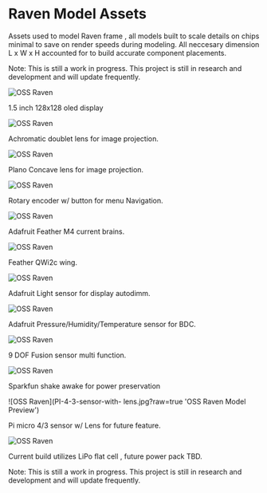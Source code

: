 # Raven Model Assets

Assets used to model Raven frame , all models built to scale details on chips minimal to save on render speeds during modeling. All neccesary dimension L x W x H accounted for to build accurate component placements. 


Note: This is still a work in progress. This project is still in research and development and will update frequently.

![OSS Raven](1.5in-oled.jpg?raw=true 'OSS Raven Model Preview')

1.5 inch 128x128 oled display

![OSS Raven](Achro.jpg?raw=true 'OSS Raven Model Preview')

Achromatic doublet lens for image projection.

![OSS Raven](Concave.jpg?raw=true 'OSS Raven Model Preview')

Plano Concave lens for image projection.

![OSS Raven](Ada-Rotary-encoder.jpg?raw=true 'OSS Raven Model Preview')

Rotary encoder w/ button for menu Navigation.

![OSS Raven](Feather-M4.jpg?raw=true 'OSS Raven Model Preview')

Adafruit Feather M4 current brains.

![OSS Raven](Feather-Qwiic.jpg?raw=true 'OSS Raven Model Preview')

Feather QWi2c wing.

![OSS Raven](ISL-2591.jpg?raw=true 'OSS Raven Model Preview')

Adafruit Light sensor for display autodimm.

![OSS Raven](MS-8607-PHT.jpg?raw=true 'OSS Raven Model Preview')

Adafruit Pressure/Humidity/Temperature sensor for BDC.

![OSS Raven](BNO-055.jpg?raw=true 'OSS Raven Model Preview')

9 DOF Fusion sensor multi function.

![OSS Raven](Sparkfun-wake-on-shake.jpg?raw=true 'OSS Raven Model Preview')

Sparkfun shake awake for power preservation

![OSS Raven](PI-4-3-sensor-with- lens.jpg?raw=true 'OSS Raven Model Preview')

Pi micro 4/3 sensor w/ Lens for future feature.

![OSS Raven](Lipo-2000mah.jpg?raw=true 'OSS Raven Model Preview')

Current build utilizes LiPo flat cell , future power pack TBD.


Note: This is still a work in progress. This project is still in research and development and will update frequently.
